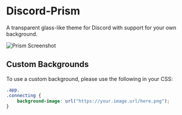 # Discord-Prism
A transparent glass-like theme for Discord with support for your own background.

![Prism Screenshot](https://i.stole-a-me.me/f27b99.png)

## Custom Backgrounds
To use a custom background, please use the following in your CSS:

```css
.app,
.connecting {
    background-image: url("https://your.image.url/here.png");
}
```
